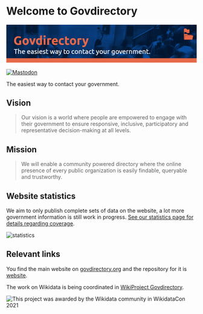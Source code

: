 # Welcome to Govdirectory

![banner](https://raw.githubusercontent.com/govdirectory/.github/main/profile/repo-image.png)

[![Mastodon](https://fedi-badge.deno.dev/@govdirectory@wikis.world/followers.svg?style=flat)](https://wikis.world/@govdirectory)

The easiest way to contact your government.

## Vision

> Our vision is a world where people are empowered to engage with their government to ensure responsive, inclusive, participatory and representative decision-making at all levels.

## Mission

> We will enable a community powered directory where the online presence of every public organization is easily findable, queryable and trustworthy.

## Website statistics

We aim to only publish complete sets of data on the website, a lot more government information is still work in progress. [See our statistics page for details regarding coverage](https://www.govdirectory.org/statistics/).

![statistics](https://www.govdirectory.org/statistics/statistics.svg)

## Relevant links

You find the main website on [govdirectory.org](https://govdirectory.org) and the repository for it is [website](https://github.com/govdirectory/website).

The work on Wikidata is being coordinated in [WikiProject Govdirectory](https://www.wikidata.org/wiki/Wikidata:WikiProject_Govdirectory).

![This project was awarded by the Wikidata community in WikidataCon 2021](https://upload.wikimedia.org/wikipedia/commons/thumb/c/c2/WikidataCon_Community_Awards_2021_banner.png/1012px-WikidataCon_Community_Awards_2021_banner.png)
